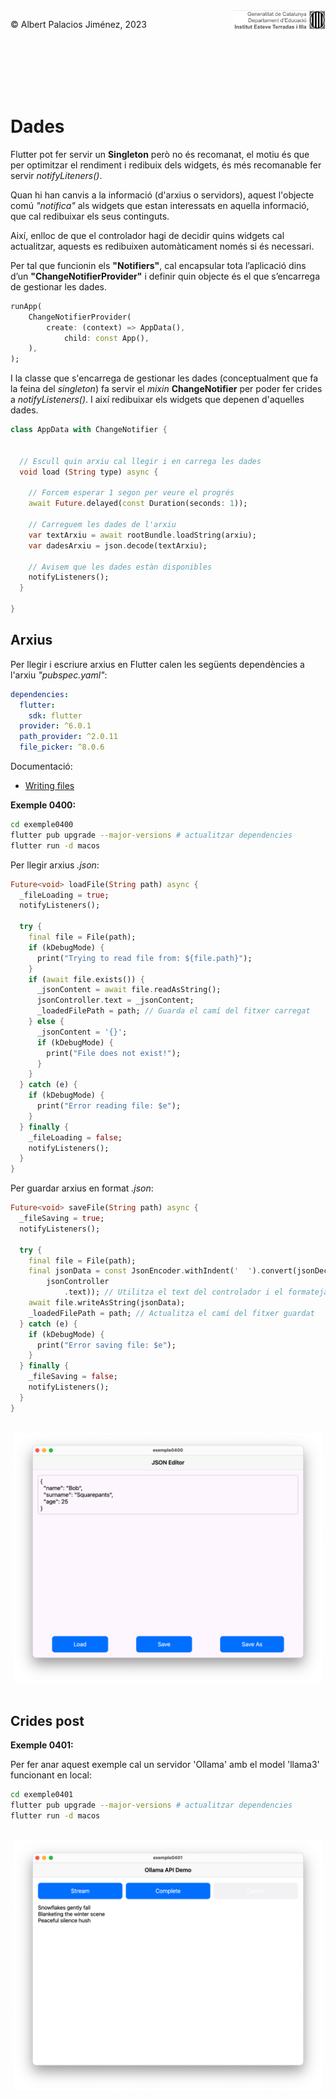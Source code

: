 <div style="display: flex; width: 100%;">
    <div style="flex: 1; padding: 0px;">
        <p>© Albert Palacios Jiménez, 2023</p>
    </div>
    <div style="flex: 1; padding: 0px; text-align: right;">
        <img src="./assets/ieti.png" height="32" alt="Logo de IETI" style="max-height: 32px;">
    </div>
</div>
<br/>

<br/>
<center><img src="./assets/dartlogo.png" style="max-height: 75px" alt="">
<br/></center>
<br/>
<br/>

# Dades

Flutter pot fer servir un **Singleton** però no és recomanat, el motiu és que per optimitzar el rendiment i redibuix dels widgets, és més recomanable fer servir *notifyLiteners()*.

Quan hi han canvis a la informació (d'arxius o servidors), aquest l'objecte comú *"notifica"* als widgets que estan interessats en aquella informació, que cal redibuixar els seus continguts.

Així, enlloc de que el controlador hagi de decidir quins widgets cal actualitzar, aquests es redibuixen automàticament només si és necessari.

Per tal que funcionin els **"Notifiers"**, cal encapsular tota l’aplicació dins d’un **"ChangeNotifierProvider"** i definir quin objecte és el que s’encarrega de gestionar les dades.

```dart
runApp(
    ChangeNotifierProvider(
        create: (context) => AppData(),
            child: const App(),
    ),
);
```

I la classe que s'encarrega de gestionar les dades (conceptualment que fa la feina del *singleton*) fa servir el *mixin* **ChangeNotifier** per poder fer crides a *notifyListeners()*. I així redibuixar els widgets que depenen d'aquelles dades.

```dart
class AppData with ChangeNotifier {


  // Escull quin arxiu cal llegir i en carrega les dades
  void load (String type) async {

    // Forcem esperar 1 segon per veure el progrés
    await Future.delayed(const Duration(seconds: 1));

    // Carreguem les dades de l'arxiu
    var textArxiu = await rootBundle.loadString(arxiu);
    var dadesArxiu = json.decode(textArxiu);

    // Avisem que les dades estàn disponibles
    notifyListeners();
  }

}
```

## Arxius

Per llegir i escriure arxius en Flutter calen les següents dependències a l'arxiu *"pubspec.yaml"*:

```yaml
dependencies:
  flutter:
    sdk: flutter
  provider: ^6.0.1
  path_provider: ^2.0.11
  file_picker: ^8.0.6 
```

Documentació:

- [Writing files](https://docs.flutter.dev/cookbook/persistence/reading-writing-files)

**Exemple 0400:**

```bash
cd exemple0400
flutter pub upgrade --major-versions # actualitzar dependencies
flutter run -d macos
```

Per llegir arxius *.json*:

```dart
Future<void> loadFile(String path) async {
  _fileLoading = true;
  notifyListeners();

  try {
    final file = File(path);
    if (kDebugMode) {
      print("Trying to read file from: ${file.path}");
    }
    if (await file.exists()) {
      _jsonContent = await file.readAsString();
      jsonController.text = _jsonContent;
      _loadedFilePath = path; // Guarda el camí del fitxer carregat
    } else {
      _jsonContent = '{}';
      if (kDebugMode) {
        print("File does not exist!");
      }
    }
  } catch (e) {
    if (kDebugMode) {
      print("Error reading file: $e");
    }
  } finally {
    _fileLoading = false;
    notifyListeners();
  }
}
```

Per guardar arxius en format *.json*:

```dart
Future<void> saveFile(String path) async {
  _fileSaving = true;
  notifyListeners();

  try {
    final file = File(path);
    final jsonData = const JsonEncoder.withIndent('  ').convert(jsonDecode(
        jsonController
            .text)); // Utilitza el text del controlador i el formateja
    await file.writeAsString(jsonData);
    _loadedFilePath = path; // Actualitza el camí del fitxer guardat
  } catch (e) {
    if (kDebugMode) {
      print("Error saving file: $e");
    }
  } finally {
    _fileSaving = false;
    notifyListeners();
  }
}
```

<br/>
<center><img src="./assets/ex0400.png" style="max-height: 400px" alt="">
<br/></center>
<br/>

## Crides post

**Exemple 0401:**

Per fer anar aquest exemple cal un servidor 'Ollama' amb el model 'llama3' funcionant en local:

```bash
cd exemple0401
flutter pub upgrade --major-versions # actualitzar dependencies
flutter run -d macos
```

<br/>
<center><img src="./assets/ex0401.png" style="max-height: 400px" alt="">
<br/></center>
<br/>